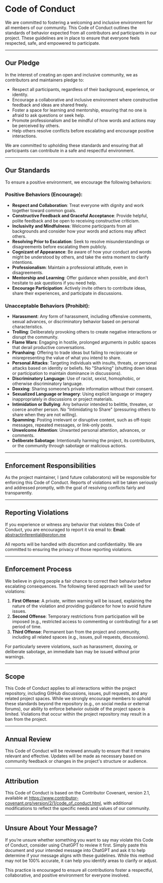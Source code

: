 # Code of Conduct

We are committed to fostering a welcoming and inclusive environment for all members of our community. This Code of Conduct outlines the standards of behavior expected from all contributors and participants in our project. These guidelines are in place to ensure that everyone feels respected, safe, and empowered to participate.

---

## Our Pledge

In the interest of creating an open and inclusive community, we as contributors and maintainers pledge to:
- Respect all participants, regardless of their background, experience, or identity.
- Encourage a collaborative and inclusive environment where constructive feedback and ideas are shared freely.
- Foster a space for learning and mentorship, ensuring that no one is afraid to ask questions or seek help.
- Promote professionalism and be mindful of how words and actions may be perceived by others.
- Help others resolve conflicts before escalating and encourage positive interactions.

We are committed to upholding these standards and ensuring that all participants can contribute in a safe and respectful environment.

---

## Our Standards

To ensure a positive environment, we encourage the following behaviors:

### Positive Behaviors (Encourage):
- **Respect and Collaboration**: Treat everyone with dignity and work together toward common goals.
- **Constructive Feedback and Graceful Acceptance**: Provide helpful, polite feedback and be open to receiving constructive criticism.
- **Inclusivity and Mindfulness**: Welcome participants from all backgrounds and consider how your words and actions may affect others.
- **Resolving Prior to Escalation**: Seek to resolve misunderstandings or disagreements before escalating them publicly.
- **Cognizant of Appearance**: Be aware of how your conduct and words might be understood by others, and take the extra moment to clarify intentions.
- **Professionalism**: Maintain a professional attitude, even in disagreements.
- **Mentorship and Learning**: Offer guidance when possible, and don't hesitate to ask questions if you need help.
- **Encourage Participation**: Actively invite others to contribute ideas, share their experiences, and participate in discussions.

### Unacceptable Behaviors (Prohibit):
- **Harassment**: Any form of harassment, including offensive comments, sexual advances, or discriminatory behavior based on personal characteristics.
- **Trolling**: Deliberately provoking others to create negative interactions or disrupt the community.
- **Flame Wars**: Engaging in hostile, prolonged arguments in public spaces that derail productive conversations.
- **Piranhaing**: Offering to trade ideas but failing to reciprocate or misrepresenting the value of what you intend to share.
- **Personal Attacks**: Targeting individuals with insults, threats, or personal attacks based on identity or beliefs. No "Sharking" (shutting down ideas or participation to maintain dominance in discussions).
- **Discriminatory Language**: Use of racist, sexist, homophobic, or otherwise discriminatory language.
- **Doxxing**: Sharing someone’s private information without their consent.
- **Sexualized Language or Imagery**: Using explicit language or imagery inappropriately in discussions or project materials.
- **Intimidation or Bullying**: Any behavior intended to belittle, threaten, or coerce another person. No "Intimidating to Share" (pressuring others to share when they are not willing).
- **Spamming**: Posting irrelevant or disruptive content, such as off-topic messages, repeated messages, or link-only posts.
- **Unwelcome Attention**: Unwanted personal attention, advances, or comments.
- **Deliberate Sabotage**: Intentionally harming the project, its contributors, or the community through sabotage or malicious actions.

---

## Enforcement Responsibilities

As the project maintainer, I (and future collaborators) will be responsible for enforcing this Code of Conduct. Reports of violations will be taken seriously and addressed promptly, with the goal of resolving conflicts fairly and transparently.

---

## Reporting Violations

If you experience or witness any behavior that violates this Code of Conduct, you are encouraged to report it via email to:
**Email**: [abstractinferential@proton.me](mailto:abstractinferential@proton.me)

All reports will be handled with discretion and confidentiality. We are committed to ensuring the privacy of those reporting violations.

---

## Enforcement Process

We believe in giving people a fair chance to correct their behavior before escalating consequences. The following tiered approach will be used for violations:

1. **First Offense**: A private, written warning will be issued, explaining the nature of the violation and providing guidance for how to avoid future issues.
2. **Second Offense**: Temporary restrictions from participation will be imposed (e.g., restricted access to commenting or contributing) for a set period of time.
3. **Third Offense**: Permanent ban from the project and community, including all related spaces (e.g., issues, pull requests, discussions).

For particularly severe violations, such as harassment, doxxing, or deliberate sabotage, an immediate ban may be issued without prior warnings.

---

## Scope

This Code of Conduct applies to all interactions within the project repository, including GitHub discussions, issues, pull requests, and any related project spaces. While we strongly encourage members to uphold these standards beyond the repository (e.g., on social media or external forums), our ability to enforce behavior outside of the project space is limited. Violations that occur within the project repository may result in a ban from the project.

---

## Annual Review

This Code of Conduct will be reviewed annually to ensure that it remains relevant and effective. Updates will be made as necessary based on community feedback or changes in the project's structure or audience.

---

## Attribution

This Code of Conduct is based on the Contributor Covenant, version 2.1, available at https://www.contributor-covenant.org/version/2/1/code_of_conduct.html, with additional modifications to reflect the specific needs and values of our community.

---

## Unsure About Your Message?

If you’re unsure whether something you want to say may violate this Code of Conduct, consider using ChatGPT to review it first. Simply paste this document and your intended message into ChatGPT and ask it to help determine if your message aligns with these guidelines. While this method may not be 100% accurate, it can help you identify areas to clarify or adjust.

This practice is encouraged to ensure all contributions foster a respectful, collaborative, and positive environment for everyone involved.
